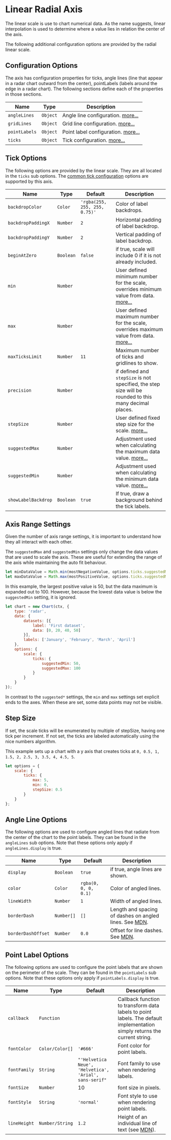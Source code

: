 # Linear Radial Axis

The linear scale is use to chart numerical data. As the name suggests, linear interpolation is used to determine where a value lies in relation the center of the axis.

The following additional configuration options are provided by the radial linear scale.

## Configuration Options

The axis has configuration properties for ticks, angle lines (line that appear in a radar chart outward from the center), pointLabels (labels around the edge in a radar chart). The following sections define each of the properties in those sections.

| Name | Type | Description
| ---- | ---- | -----------
| `angleLines` | `Object` | Angle line configuration. [more...](#angle-line-options)
| `gridLines` | `Object` | Grid line configuration. [more...](../styling.md#grid-line-configuration)
| `pointLabels` | `Object` | Point label configuration. [more...](#point-label-options)
| `ticks` | `Object` | Tick configuration. [more...](#tick-options)

## Tick Options
The following options are provided by the linear scale. They are all located in the `ticks` sub options. The [common tick configuration](../styling.md#tick-configuration) options are supported by this axis.

| Name | Type | Default | Description
| -----| ---- | --------| -----------
| `backdropColor` | `Color` | `'rgba(255, 255, 255, 0.75)'` | Color of label backdrops.
| `backdropPaddingX` | `Number` | `2` | Horizontal padding of label backdrop.
| `backdropPaddingY` | `Number` | `2` | Vertical padding of label backdrop.
| `beginAtZero` | `Boolean` | `false` | if true, scale will include 0 if it is not already included.
| `min` | `Number` | | User defined minimum number for the scale, overrides minimum value from data. [more...](#axis-range-settings)
| `max` | `Number` | | User defined maximum number for the scale, overrides maximum value from data. [more...](#axis-range-settings)
| `maxTicksLimit` | `Number` | `11` | Maximum number of ticks and gridlines to show.
| `precision` | `Number` | | if defined and `stepSize` is not specified, the step size will be rounded to this many decimal places.
| `stepSize` | `Number` | | User defined fixed step size for the scale. [more...](#step-size)
| `suggestedMax` | `Number` | | Adjustment used when calculating the maximum data value. [more...](#axis-range-settings)
| `suggestedMin` | `Number` | | Adjustment used when calculating the minimum data value. [more...](#axis-range-settings)
| `showLabelBackdrop` | `Boolean` | `true` | If true, draw a background behind the tick labels.

## Axis Range Settings

Given the number of axis range settings, it is important to understand how they all interact with each other.

The `suggestedMax` and `suggestedMin` settings only change the data values that are used to scale the axis. These are useful for extending the range of the axis while maintaining the auto fit behaviour.

```javascript
let minDataValue = Math.min(mostNegativeValue, options.ticks.suggestedMin);
let maxDataValue = Math.max(mostPositiveValue, options.ticks.suggestedMax);
```

In this example, the largest positive value is 50, but the data maximum is expanded out to 100. However, because the lowest data value is below the `suggestedMin` setting, it is ignored.

```javascript
let chart = new Chart(ctx, {
    type: 'radar',
    data: {
        datasets: [{
            label: 'First dataset',
            data: [0, 20, 40, 50]
        }],
        labels: ['January', 'February', 'March', 'April']
    },
    options: {
        scale: {
            ticks: {
                suggestedMin: 50,
                suggestedMax: 100
            }
        }
    }
});
```

In contrast to the `suggested*` settings, the `min` and `max` settings set explicit ends to the axes. When these are set, some data points may not be visible.

## Step Size
 If set, the scale ticks will be enumerated by multiple of stepSize, having one tick per increment. If not set, the ticks are labeled automatically using the nice numbers algorithm.

This example sets up a chart with a y axis that creates ticks at `0, 0.5, 1, 1.5, 2, 2.5, 3, 3.5, 4, 4.5, 5`.

```javascript
let options = {
    scale: {
        ticks: {
            max: 5,
            min: 0,
            stepSize: 0.5
        }
    }
};
```

## Angle Line Options

The following options are used to configure angled lines that radiate from the center of the chart to the point labels. They can be found in the `angleLines` sub options. Note that these options only apply if `angleLines.display` is true.

| Name | Type | Default | Description
| -----| ---- | --------| -----------
| `display` | `Boolean` | `true` | if true, angle lines are shown.
| `color` | `Color` | `rgba(0, 0, 0, 0.1)` | Color of angled lines.
| `lineWidth` | `Number` | `1` | Width of angled lines.
| `borderDash` | `Number[]` | `[]` | Length and spacing of dashes on angled lines. See [MDN](https://developer.mozilla.org/en-US/docs/Web/API/CanvasRenderingContext2D/setLineDash).
| `borderDashOffset` | `Number` | `0.0` | Offset for line dashes. See [MDN](https://developer.mozilla.org/en-US/docs/Web/API/CanvasRenderingContext2D/lineDashOffset).

## Point Label Options

The following options are used to configure the point labels that are shown on the perimeter of the scale. They can be found in the `pointLabels` sub options. Note that these options only apply if `pointLabels.display` is true.

| Name | Type | Default | Description
| -----| ---- | --------| -----------
| `callback` | `Function` | | Callback function to transform data labels to point labels. The default implementation simply returns the current string.
| `fontColor` | `Color/Color[]` | `'#666'` | Font color for point labels.
| `fontFamily` | `String` | `"'Helvetica Neue', 'Helvetica', 'Arial', sans-serif"` | Font family to use when rendering labels.
| `fontSize` | `Number` | 10 | font size in pixels.
| `fontStyle` | `String` | `'normal'` | Font style to use when rendering point labels.
| `lineHeight` | `Number/String` | `1.2` | Height of an individual line of text (see [MDN](https://developer.mozilla.org/en-US/docs/Web/CSS/line-height)).
